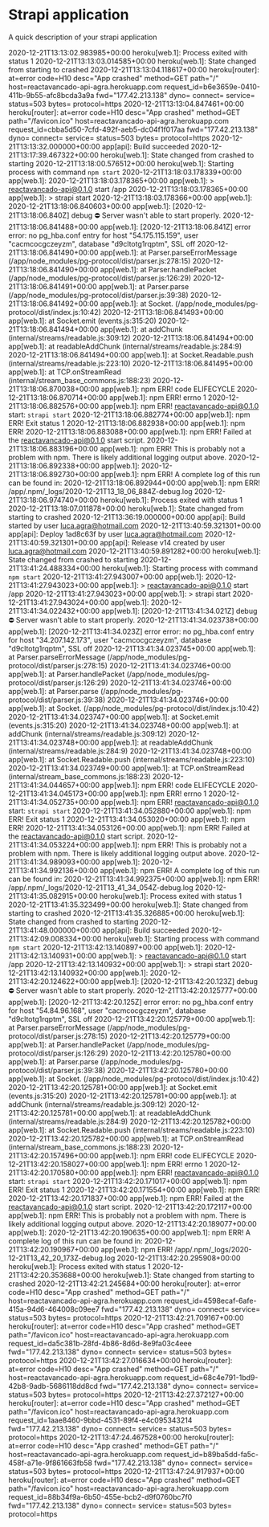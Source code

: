 # Strapi application

A quick description of your strapi application

2020-12-21T13:13:02.983985+00:00 heroku[web.1]: Process exited with status 1
2020-12-21T13:13:03.014585+00:00 heroku[web.1]: State changed from starting to crashed
2020-12-21T13:13:04.118617+00:00 heroku[router]: at=error code=H10 desc="App crashed" method=GET path="/" host=reactavancado-api-agra.herokuapp.com request_id=b6e3659e-0410-411b-9b55-afc8bcda3a9a fwd="177.42.213.138" dyno= connect= service= status=503 bytes= protocol=https
2020-12-21T13:13:04.847461+00:00 heroku[router]: at=error code=H10 desc="App crashed" method=GET path="/favicon.ico" host=reactavancado-api-agra.herokuapp.com request_id=cbba5d50-7cfd-492f-aeb5-dc04f1f017aa fwd="177.42.213.138" dyno= connect= service= status=503 bytes= protocol=https
2020-12-21T13:13:32.000000+00:00 app[api]: Build succeeded
2020-12-21T13:17:39.467322+00:00 heroku[web.1]: State changed from crashed to starting
2020-12-21T13:18:00.576512+00:00 heroku[web.1]: Starting process with command `npm start`
2020-12-21T13:18:03.178339+00:00 app[web.1]:
2020-12-21T13:18:03.178365+00:00 app[web.1]: > reactavancado-api@0.1.0 start /app
2020-12-21T13:18:03.178365+00:00 app[web.1]: > strapi start
2020-12-21T13:18:03.178366+00:00 app[web.1]:
2020-12-21T13:18:06.840603+00:00 app[web.1]: [2020-12-21T13:18:06.840Z] debug ⛔️ Server wasn't able to start properly.
2020-12-21T13:18:06.841488+00:00 app[web.1]: [2020-12-21T13:18:06.841Z] error error: no pg_hba.conf entry for host "54.175.115.159", user "cacmcocgczeyzm", database "d9cltotg1rqptm", SSL off
2020-12-21T13:18:06.841490+00:00 app[web.1]: at Parser.parseErrorMessage (/app/node_modules/pg-protocol/dist/parser.js:278:15)
2020-12-21T13:18:06.841490+00:00 app[web.1]: at Parser.handlePacket (/app/node_modules/pg-protocol/dist/parser.js:126:29)
2020-12-21T13:18:06.841491+00:00 app[web.1]: at Parser.parse (/app/node_modules/pg-protocol/dist/parser.js:39:38)
2020-12-21T13:18:06.841492+00:00 app[web.1]: at Socket.<anonymous> (/app/node_modules/pg-protocol/dist/index.js:10:42)
2020-12-21T13:18:06.841493+00:00 app[web.1]: at Socket.emit (events.js:315:20)
2020-12-21T13:18:06.841494+00:00 app[web.1]: at addChunk (internal/streams/readable.js:309:12)
2020-12-21T13:18:06.841494+00:00 app[web.1]: at readableAddChunk (internal/streams/readable.js:284:9)
2020-12-21T13:18:06.841494+00:00 app[web.1]: at Socket.Readable.push (internal/streams/readable.js:223:10)
2020-12-21T13:18:06.841495+00:00 app[web.1]: at TCP.onStreamRead (internal/stream_base_commons.js:188:23)
2020-12-21T13:18:06.870038+00:00 app[web.1]: npm ERR! code ELIFECYCLE
2020-12-21T13:18:06.870714+00:00 app[web.1]: npm ERR! errno 1
2020-12-21T13:18:06.882576+00:00 app[web.1]: npm ERR! reactavancado-api@0.1.0 start: `strapi start`
2020-12-21T13:18:06.882774+00:00 app[web.1]: npm ERR! Exit status 1
2020-12-21T13:18:06.882938+00:00 app[web.1]: npm ERR!
2020-12-21T13:18:06.883088+00:00 app[web.1]: npm ERR! Failed at the reactavancado-api@0.1.0 start script.
2020-12-21T13:18:06.883196+00:00 app[web.1]: npm ERR! This is probably not a problem with npm. There is likely additional logging output above.
2020-12-21T13:18:06.892338+00:00 app[web.1]:
2020-12-21T13:18:06.892730+00:00 app[web.1]: npm ERR! A complete log of this run can be found in:
2020-12-21T13:18:06.892944+00:00 app[web.1]: npm ERR! /app/.npm/\_logs/2020-12-21T13_18_06_884Z-debug.log
2020-12-21T13:18:06.974740+00:00 heroku[web.1]: Process exited with status 1
2020-12-21T13:18:07.011878+00:00 heroku[web.1]: State changed from starting to crashed
2020-12-21T13:36:19.000000+00:00 app[api]: Build started by user luca.agra@hotmail.com
2020-12-21T13:40:59.321301+00:00 app[api]: Deploy 1ad8c63f by user luca.agra@hotmail.com
2020-12-21T13:40:59.321301+00:00 app[api]: Release v14 created by user luca.agra@hotmail.com
2020-12-21T13:40:59.891282+00:00 heroku[web.1]: State changed from crashed to starting
2020-12-21T13:41:24.488334+00:00 heroku[web.1]: Starting process with command `npm start`
2020-12-21T13:41:27.943007+00:00 app[web.1]:
2020-12-21T13:41:27.943023+00:00 app[web.1]: > reactavancado-api@0.1.0 start /app
2020-12-21T13:41:27.943023+00:00 app[web.1]: > strapi start
2020-12-21T13:41:27.943024+00:00 app[web.1]:
2020-12-21T13:41:34.022432+00:00 app[web.1]: [2020-12-21T13:41:34.021Z] debug ⛔️ Server wasn't able to start properly.
2020-12-21T13:41:34.023738+00:00 app[web.1]: [2020-12-21T13:41:34.023Z] error error: no pg_hba.conf entry for host "34.207.142.173", user "cacmcocgczeyzm", database "d9cltotg1rqptm", SSL off
2020-12-21T13:41:34.023745+00:00 app[web.1]: at Parser.parseErrorMessage (/app/node_modules/pg-protocol/dist/parser.js:278:15)
2020-12-21T13:41:34.023746+00:00 app[web.1]: at Parser.handlePacket (/app/node_modules/pg-protocol/dist/parser.js:126:29)
2020-12-21T13:41:34.023746+00:00 app[web.1]: at Parser.parse (/app/node_modules/pg-protocol/dist/parser.js:39:38)
2020-12-21T13:41:34.023746+00:00 app[web.1]: at Socket.<anonymous> (/app/node_modules/pg-protocol/dist/index.js:10:42)
2020-12-21T13:41:34.023747+00:00 app[web.1]: at Socket.emit (events.js:315:20)
2020-12-21T13:41:34.023748+00:00 app[web.1]: at addChunk (internal/streams/readable.js:309:12)
2020-12-21T13:41:34.023748+00:00 app[web.1]: at readableAddChunk (internal/streams/readable.js:284:9)
2020-12-21T13:41:34.023748+00:00 app[web.1]: at Socket.Readable.push (internal/streams/readable.js:223:10)
2020-12-21T13:41:34.023749+00:00 app[web.1]: at TCP.onStreamRead (internal/stream_base_commons.js:188:23)
2020-12-21T13:41:34.044657+00:00 app[web.1]: npm ERR! code ELIFECYCLE
2020-12-21T13:41:34.045173+00:00 app[web.1]: npm ERR! errno 1
2020-12-21T13:41:34.052735+00:00 app[web.1]: npm ERR! reactavancado-api@0.1.0 start: `strapi start`
2020-12-21T13:41:34.052880+00:00 app[web.1]: npm ERR! Exit status 1
2020-12-21T13:41:34.053020+00:00 app[web.1]: npm ERR!
2020-12-21T13:41:34.053126+00:00 app[web.1]: npm ERR! Failed at the reactavancado-api@0.1.0 start script.
2020-12-21T13:41:34.053224+00:00 app[web.1]: npm ERR! This is probably not a problem with npm. There is likely additional logging output above.
2020-12-21T13:41:34.989093+00:00 app[web.1]:
2020-12-21T13:41:34.992136+00:00 app[web.1]: npm ERR! A complete log of this run can be found in:
2020-12-21T13:41:34.992375+00:00 app[web.1]: npm ERR! /app/.npm/\_logs/2020-12-21T13_41_34_054Z-debug.log
2020-12-21T13:41:35.082915+00:00 heroku[web.1]: Process exited with status 1
2020-12-21T13:41:35.323499+00:00 heroku[web.1]: State changed from starting to crashed
2020-12-21T13:41:35.326885+00:00 heroku[web.1]: State changed from crashed to starting
2020-12-21T13:41:48.000000+00:00 app[api]: Build succeeded
2020-12-21T13:42:09.008334+00:00 heroku[web.1]: Starting process with command `npm start`
2020-12-21T13:42:13.140897+00:00 app[web.1]:
2020-12-21T13:42:13.140931+00:00 app[web.1]: > reactavancado-api@0.1.0 start /app
2020-12-21T13:42:13.140932+00:00 app[web.1]: > strapi start
2020-12-21T13:42:13.140932+00:00 app[web.1]:
2020-12-21T13:42:20.124622+00:00 app[web.1]: [2020-12-21T13:42:20.123Z] debug ⛔️ Server wasn't able to start properly.
2020-12-21T13:42:20.125777+00:00 app[web.1]: [2020-12-21T13:42:20.125Z] error error: no pg_hba.conf entry for host "54.84.96.168", user "cacmcocgczeyzm", database "d9cltotg1rqptm", SSL off
2020-12-21T13:42:20.125779+00:00 app[web.1]: at Parser.parseErrorMessage (/app/node_modules/pg-protocol/dist/parser.js:278:15)
2020-12-21T13:42:20.125779+00:00 app[web.1]: at Parser.handlePacket (/app/node_modules/pg-protocol/dist/parser.js:126:29)
2020-12-21T13:42:20.125780+00:00 app[web.1]: at Parser.parse (/app/node_modules/pg-protocol/dist/parser.js:39:38)
2020-12-21T13:42:20.125780+00:00 app[web.1]: at Socket.<anonymous> (/app/node_modules/pg-protocol/dist/index.js:10:42)
2020-12-21T13:42:20.125781+00:00 app[web.1]: at Socket.emit (events.js:315:20)
2020-12-21T13:42:20.125781+00:00 app[web.1]: at addChunk (internal/streams/readable.js:309:12)
2020-12-21T13:42:20.125781+00:00 app[web.1]: at readableAddChunk (internal/streams/readable.js:284:9)
2020-12-21T13:42:20.125782+00:00 app[web.1]: at Socket.Readable.push (internal/streams/readable.js:223:10)
2020-12-21T13:42:20.125782+00:00 app[web.1]: at TCP.onStreamRead (internal/stream_base_commons.js:188:23)
2020-12-21T13:42:20.157496+00:00 app[web.1]: npm ERR! code ELIFECYCLE
2020-12-21T13:42:20.158027+00:00 app[web.1]: npm ERR! errno 1
2020-12-21T13:42:20.170580+00:00 app[web.1]: npm ERR! reactavancado-api@0.1.0 start: `strapi start`
2020-12-21T13:42:20.171017+00:00 app[web.1]: npm ERR! Exit status 1
2020-12-21T13:42:20.171554+00:00 app[web.1]: npm ERR!
2020-12-21T13:42:20.171837+00:00 app[web.1]: npm ERR! Failed at the reactavancado-api@0.1.0 start script.
2020-12-21T13:42:20.172117+00:00 app[web.1]: npm ERR! This is probably not a problem with npm. There is likely additional logging output above.
2020-12-21T13:42:20.189077+00:00 app[web.1]:
2020-12-21T13:42:20.190635+00:00 app[web.1]: npm ERR! A complete log of this run can be found in:
2020-12-21T13:42:20.190967+00:00 app[web.1]: npm ERR! /app/.npm/\_logs/2020-12-21T13_42_20_173Z-debug.log
2020-12-21T13:42:20.295908+00:00 heroku[web.1]: Process exited with status 1
2020-12-21T13:42:20.353688+00:00 heroku[web.1]: State changed from starting to crashed
2020-12-21T13:42:21.245684+00:00 heroku[router]: at=error code=H10 desc="App crashed" method=GET path="/" host=reactavancado-api-agra.herokuapp.com request_id=4598ecaf-6afe-415a-94d6-464008c09ee7 fwd="177.42.213.138" dyno= connect= service=
status=503 bytes= protocol=https
2020-12-21T13:42:21.709167+00:00 heroku[router]: at=error code=H10 desc="App crashed" method=GET path="/favicon.ico" host=reactavancado-api-agra.herokuapp.com request_id=da5c381b-28fd-4b86-8d6d-8e9fa03c4eee fwd="177.42.213.138" dyno= connect= service= status=503 bytes= protocol=https
2020-12-21T13:42:27.016634+00:00 heroku[router]: at=error code=H10 desc="App crashed" method=GET path="/" host=reactavancado-api-agra.herokuapp.com request_id=68c4e791-1bd9-42b8-9adb-5686118dd8cd fwd="177.42.213.138" dyno= connect= service=
status=503 bytes= protocol=https
2020-12-21T13:42:27.372127+00:00 heroku[router]: at=error code=H10 desc="App crashed" method=GET path="/favicon.ico" host=reactavancado-api-agra.herokuapp.com request_id=1aae8460-9bbd-4531-89f4-e4c095343214 fwd="177.42.213.138" dyno= connect= service= status=503 bytes= protocol=https
2020-12-21T13:47:24.467528+00:00 heroku[router]: at=error code=H10 desc="App crashed" method=GET path="/" host=reactavancado-api-agra.herokuapp.com request_id=b89ba5dd-fa5c-458f-a71e-9f861663fb58 fwd="177.42.213.138" dyno= connect= service=
status=503 bytes= protocol=https
2020-12-21T13:47:24.917937+00:00 heroku[router]: at=error code=H10 desc="App crashed" method=GET path="/favicon.ico" host=reactavancado-api-agra.herokuapp.com request_id=88b34f9a-6b50-455e-bcb2-d9f0760bc7f0 fwd="177.42.213.138" dyno= connect= service= status=503 bytes= protocol=https
